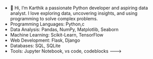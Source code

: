 - 👋 Hi, I’m Karthik a passionate Python developer and aspiring data analyst. I love exploring data, uncovering insights, and using programming to solve complex problems.
- Programming Languages: Python,c
- Data Analysis: Pandas, NumPy, Matplotlib, Seaborn
- Machine Learning: Scikit-Learn, TensorFlow
- Web Development: Flask, Django
- Databases: SQL, SQLite
- Tools: Jupyter Notebook, vs code, codeblocks
--->
